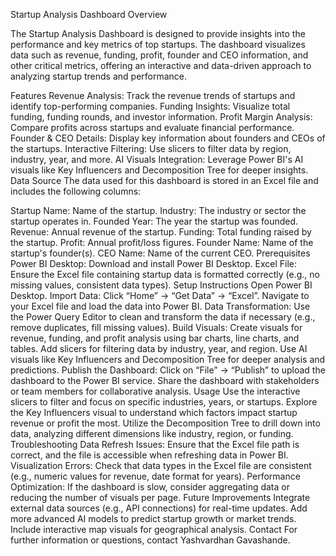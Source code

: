 Startup Analysis Dashboard
Overview

The Startup Analysis Dashboard is designed to provide insights into the performance and key metrics of top startups. The dashboard visualizes data such as revenue, funding, profit, founder and CEO information, and other critical metrics, offering an interactive and data-driven approach to analyzing startup trends and performance.

Features
Revenue Analysis: Track the revenue trends of startups and identify top-performing companies.
Funding Insights: Visualize total funding, funding rounds, and investor information.
Profit Margin Analysis: Compare profits across startups and evaluate financial performance.
Founder & CEO Details: Display key information about founders and CEOs of the startups.
Interactive Filtering: Use slicers to filter data by region, industry, year, and more.
AI Visuals Integration: Leverage Power BI's AI visuals like Key Influencers and Decomposition Tree for deeper insights.
Data Source
The data used for this dashboard is stored in an Excel file and includes the following columns:

Startup Name: Name of the startup.
Industry: The industry or sector the startup operates in.
Founded Year: The year the startup was founded.
Revenue: Annual revenue of the startup.
Funding: Total funding raised by the startup.
Profit: Annual profit/loss figures.
Founder Name: Name of the startup's founder(s).
CEO Name: Name of the current CEO.
Prerequisites
Power BI Desktop: Download and install Power BI Desktop.
Excel File: Ensure the Excel file containing startup data is formatted correctly (e.g., no missing values, consistent data types).
Setup Instructions
Open Power BI Desktop.
Import Data:
Click “Home” → “Get Data” → “Excel”.
Navigate to your Excel file and load the data into Power BI.
Data Transformation:
Use the Power Query Editor to clean and transform the data if necessary (e.g., remove duplicates, fill missing values).
Build Visuals:
Create visuals for revenue, funding, and profit analysis using bar charts, line charts, and tables.
Add slicers for filtering data by industry, year, and region.
Use AI visuals like Key Influencers and Decomposition Tree for deeper analysis and predictions.
Publish the Dashboard:
Click on “File” → “Publish” to upload the dashboard to the Power BI service.
Share the dashboard with stakeholders or team members for collaborative analysis.
Usage
Use the interactive slicers to filter and focus on specific industries, years, or startups.
Explore the Key Influencers visual to understand which factors impact startup revenue or profit the most.
Utilize the Decomposition Tree to drill down into data, analyzing different dimensions like industry, region, or funding.
Troubleshooting
Data Refresh Issues: Ensure that the Excel file path is correct, and the file is accessible when refreshing data in Power BI.
Visualization Errors: Check that data types in the Excel file are consistent (e.g., numeric values for revenue, date format for years).
Performance Optimization: If the dashboard is slow, consider aggregating data or reducing the number of visuals per page.
Future Improvements
Integrate external data sources (e.g., API connections) for real-time updates.
Add more advanced AI models to predict startup growth or market trends.
Include interactive map visuals for geographical analysis.
Contact
For further information or questions, contact Yashvardhan Gavashande.
